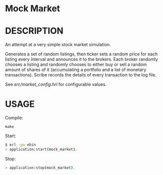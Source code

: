 # Mock Market #


DESCRIPTION
===========

An attempt at a very simple stock market simulation.

Generates a set of random listings, then ticker sets a random price for each
listing every interval and announces it to the brokers. Each broker randomly
chooses a listing and randomly chooses to either buy or sell a random amount of
shares of it (accumulating a portfolio and a list of monetary transactions).
Scribe records the details of every transaction to the log file.

See *src/market_config.hrl* for configurable values.


USAGE
=====

Compile:

    make


Start:

```sh
$ erl -pa ebin
> application:start(mock_market).
```


Stop:

```sh
> application:stop(mock_market).
```
